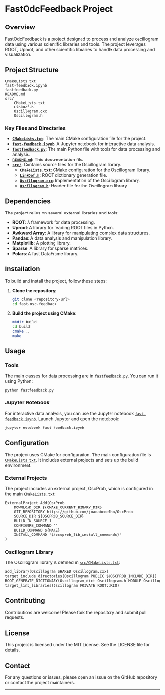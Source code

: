 # FastOdcFeedback Project

## Overview

FastOdcFeedback is a project designed to process and analyze oscillogram data using various scientific libraries and tools. The project leverages ROOT, Uproot, and other scientific libraries to handle data processing and visualization.

## Project Structure

```
CMakeLists.txt
fast-feedback.ipynb
fastfeedback.py
README.md
src/
    CMakeLists.txt
    LinkDef.h
    Oscillogram.cxx
    Oscillogram.h
```

### Key Files and Directories

- **[`CMakeLists.txt`](CMakeLists.txt)**: The main CMake configuration file for the project.
- **[`fast-feedback.ipynb`](fast-feedback.ipynb)**: A Jupyter notebook for interactive data analysis.
- **[`fastfeedback.py`](fastfeedback.py)**: The main Python file with tools for data processing and analysis.
- **[`README.md`](README.md)**: This documentation file.
- **[`src/`](src/)**: Contains source files for the Oscillogram library.
  - **[`CMakeLists.txt`](src/CMakeLists.txt)**: CMake configuration for the Oscillogram library.
  - **[`LinkDef.h`](src/LinkDef.h)**: ROOT dictionary generation file.
  - **[`Oscillogram.cxx`](src/Oscillogram.cxx)**: Implementation of the Oscillogram library.
  - **[`Oscillogram.h`](src/Oscillogram.h)**: Header file for the Oscillogram library.

## Dependencies

The project relies on several external libraries and tools:

- **ROOT**: A framework for data processing.
- **Uproot**: A library for reading ROOT files in Python.
- **Awkward Array**: A library for manipulating complex data structures.
- **Pandas**: A data analysis and manipulation library.
- **Matplotlib**: A plotting library.
- **Sparse**: A library for sparse matrices.
- **Polars**: A fast DataFrame library.

## Installation

To build and install the project, follow these steps:

1. **Clone the repository**:
    ```sh
    git clone <repository-url>
    cd fast-osc-feedback
    ```

2. **Build the project using CMake**:
    ```sh
    mkdir build
    cd build
    cmake ..
    make
    ```

## Usage

### Tools

The main classes for data processing are in [`fastfeedback.py`](fastfeedback.py). You can run it using Python:

```sh
python fastfeedback.py
```

### Jupyter Notebook

For interactive data analysis, you can use the Jupyter notebook [`fast-feedback.ipynb`](fast-feedback.ipynb). Launch Jupyter and open the notebook:

```sh
jupyter notebook fast-feedback.ipynb
```

## Configuration

The project uses CMake for configuration. The main configuration file is [`CMakeLists.txt`](CMakeLists.txt). It includes external projects and sets up the build environment.

### External Projects

The project includes an external project, OscProb, which is configured in the main [`CMakeLists.txt`](CMakeLists.txt):

```txt
ExternalProject_Add(OscProb
    DOWNLOAD_DIR ${CMAKE_CURRENT_BINARY_DIR}
    GIT_REPOSITORY https://github.com/joaoabcoelho/OscProb
    SOURCE_DIR ${OSCPROB_SOURCE_DIR}
    BUILD_IN_SOURCE 1
    CONFIGURE_COMMAND ""
    BUILD_COMMAND ${MAKE}
    INSTALL_COMMAND "${oscprob_lib_install_commands}"
)
```

### Oscillogram Library

The Oscillogram library is defined in [`src/CMakeLists.txt`](src/CMakeLists.txt):

```txt
add_library(Oscillogram SHARED Oscillogram.cxx)
target_include_directories(Oscillogram PUBLIC ${OSCPROB_INCLUDE_DIR})
ROOT_GENERATE_DICTIONARY(Oscillogram_dict Oscillogram.h MODULE Oscillogram LINKDEF LinkDef.h)
target_link_libraries(Oscillogram PRIVATE ROOT::RIO)
```

## Contributing

Contributions are welcome! Please fork the repository and submit pull requests.

## License

This project is licensed under the MIT License. See the LICENSE file for details.

## Contact

For any questions or issues, please open an issue on the GitHub repository or contact the project maintainers.

---